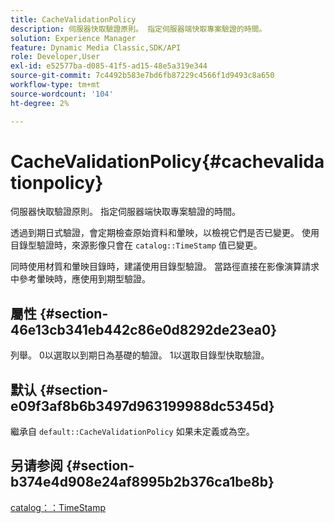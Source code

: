 ```yaml
---
title: CacheValidationPolicy
description: 伺服器快取驗證原則。 指定伺服器端快取專案驗證的時間。
solution: Experience Manager
feature: Dynamic Media Classic,SDK/API
role: Developer,User
exl-id: e52577ba-d085-41f5-ad15-48e5a319e344
source-git-commit: 7c4492b583e7bd6fb87229c4566f1d9493c8a650
workflow-type: tm+mt
source-wordcount: '104'
ht-degree: 2%

---
```


# CacheValidationPolicy{#cachevalidationpolicy}

伺服器快取驗證原則。 指定伺服器端快取專案驗證的時間。

透過到期日式驗證，會定期檢查原始資料和暈映，以檢視它們是否已變更。 使用目錄型驗證時，來源影像只會在 `catalog::TimeStamp` 值已變更。

同時使用材質和暈映目錄時，建議使用目錄型驗證。 當路徑直接在影像演算請求中參考暈映時，應使用到期型驗證。

## 屬性 {#section-46e13cb341eb442c86e0d8292de23ea0}

列舉。 0以選取以到期日為基礎的驗證。 1以選取目錄型快取驗證。

## 默认 {#section-e09f3af8b6b3497d963199988dc5345d}

繼承自 `default::CacheValidationPolicy` 如果未定義或為空。

## 另请参阅 {#section-b374e4d908e24af8995b2b376ca1be8b}

[catalog：：TimeStamp](../../../../../ir-api/material-cat/image-rendering-api-ref/c-ir-material-catalog/c-ir-material-data-reference/r-ir-timestamp-dataref.md#reference-6daf7973dc4f4b4e9e8165756db7c319)
